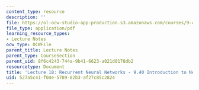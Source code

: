 ```yaml
---
content_type: resource
description: ''
file: https://ol-ocw-studio-app-production.s3.amazonaws.com/courses/9-40-introduction-to-neural-computation-spring-2018/527a5c41f04e578982b3af27c85c2824_MIT9_40S18_Lec18.pdf
file_type: application/pdf
learning_resource_types:
- Lecture Notes
ocw_type: OCWFile
parent_title: Lecture Notes
parent_type: CourseSection
parent_uid: 8f6c4243-744a-9b41-6623-a021d0178db2
resourcetype: Document
title: 'Lecture 18: Recurrent Neural Networks - 9.40 Introduction to Neural Computation'
uid: 527a5c41-f04e-5789-82b3-af27c85c2824
---
```

